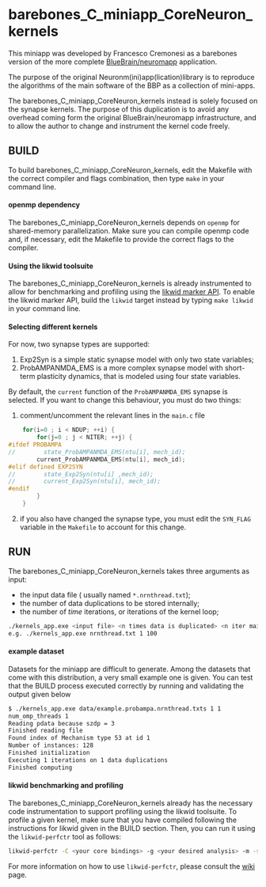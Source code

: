 # barebones_C_miniapp_CoreNeuron_kernels

This miniapp was developed by Francesco Cremonesi as a barebones version of the more complete 
[BlueBrain/neuromapp](https://github.com/BlueBrain/neuromapp.git) application.

The purpose of the original Neuronm(ini)app(lication)library is to reproduce the algorithms of the 
main software of the BBP as a collection of mini-apps.

The barebones_C_miniapp_CoreNeuron_kernels instead is solely focused on the synapse kernels.
The purpose of this duplication is to avoid any overhead coming form the original BlueBrain/neuromapp
infrastructure, and to allow the author to change and instrument the kernel code freely.

## BUILD

To build barebones_C_miniapp_CoreNeuron_kernels, edit the Makefile with the correct compiler and flags combination, 
then type `make` in your command line.

#### openmp dependency

The barebones_C_miniapp_CoreNeuron_kernels depends on `openmp` for shared-memory parallelization. 
Make sure you can compile openmp code and, if necessary, edit the Makefile to provide the correct flags to the compiler.

#### Using the likwid toolsuite

The barebones_C_miniapp_CoreNeuron_kernels is already instrumented to allow for benchmarking and profiling using the
[likwid marker API](https://github.com/RRZE-HPC/likwid/wiki/TutorialMarkerC).
To enable the likwid marker API, build the `likwid` target instead by typing `make likwid` in your command line.

#### Selecting different kernels

For now, two synapse types are supported:
1. Exp2Syn is a simple static synapse model with only two state variables;
2. ProbAMPANMDA_EMS is a more complex synapse model with short-term plasticity dynamics, that is modeled using four state variables.

By default, the `current` function of the `ProbAMPANMDA_EMS` synapse is selected. If you want to change this behaviour, you must do two things:
1. comment/uncomment the relevant lines in the `main.c` file
```c
    for(i=0 ; i < NDUP; ++i) {
        for(j=0 ; j < NITER; ++j) {
#ifdef PROBAMPA
//        state_ProbAMPANMDA_EMS(ntu[i], mech_id);
        current_ProbAMPANMDA_EMS(ntu[i], mech_id);
#elif defined EXP2SYN
//        state_Exp2Syn(ntu[i] ,mech_id);
//        current_Exp2Syn(ntu[i], mech_id);
#endif
        }
    }
```
2. if you also have changed the synapse type, you must edit the `SYN_FLAG` variable in the `Makefile` to account for this change.

## RUN

The barebones_C_miniapp_CoreNeuron_kernels takes three arguments as input:

- the input data file ( usually named `*.nrnthread.txt`);
- the number of data duplications to be stored internally;
- the number of _time_ iterations, or iterations of the kernel loop;

```bash
./kernels_app.exe <input file> <n times data is duplicated> <n iter main loop>
e.g. ./kernels_app.exe nrnthread.txt 1 100
```

#### example dataset

Datasets for the miniapp are difficult to generate.
Among the datasets that come with this distribution, a very small example one is given.
You can test that the BUILD process executed correctly by running and validating the output given below
```bash
$ ./kernels_app.exe data/example.probampa.nrnthread.txts 1 1
num_omp_threads 1
Reading pdata because szdp = 3
Finished reading file
Found index of Mechanism type 53 at id 1
Number of instances: 128
Finished initialization
Executing 1 iterations on 1 data duplications
Finished computing
```

#### likwid benchmarking and profiling

The barebones_C_miniapp_CoreNeuron_kernels already has the necessary code instrumentation to support profiling using the likwid toolsuite.
To profile a given kernel, make sure that you have compiled following the instructions for likwid given in the BUILD section.
Then, you can run it using the `likwid-perfctr` tool as follows:
```bash
likwid-perfctr -C <your core bindings> -g <your desired analysis> -m -s 0x0
```
For more information on how to use `likwid-perfctr`, please consult the [wiki](https://github.com/RRZE-HPC/likwid/wiki/likwid-perfctr) page.

